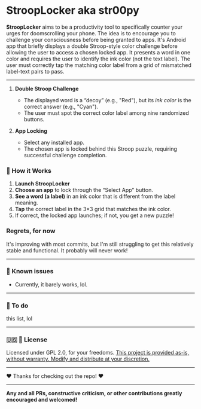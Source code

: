 
# StroopLocker aka str00py

**StroopLocker** aims to be a productivity tool to specifically counter your urges for doomscrolling your phone. The idea is to encourage you to challenge your consciousness before being granted to apps. 
It's Android app that briefly displays a double Stroop-style color challenge before allowing the user to access a chosen locked app. It presents a word in one color and requires the user to identify the ink color (not the text label). The user must correctly tap the matching color label from a grid of mismatched label-text pairs to pass.

---


1. **Double Stroop Challenge**  
   - The displayed word is a “decoy” (e.g., "Red"), but its *ink color* is the correct answer (e.g., "Cyan").  
   - The user must spot the correct color label among nine randomized buttons.

2. **App Locking**  
   - Select any installed app.  
   - The chosen app is locked behind this Stroop puzzle, requiring successful challenge completion.

### 🚀 How it Works

1. **Launch StroopLocker**  
2. **Choose an app** to lock through the “Select App” button.  
3. **See a word (a label)** in an ink color that is different from the label meaning.  
4. **Tap** the correct label in the 3×3 grid that matches the ink color.  
5. If correct, the locked app launches; if not, you get a new puzzle!


### Regrets, for now
It's improving with most commits, but I'm still struggling to get this relatively stable and functional. It probably will never work!

---

### 🐛 Known issues 

- Currently, it barely works, lol. 

---

### 🙏 To do 
this list, lol

---

### 🇺🇸 🦅 License
Licensed under GPL 2.0, for your freedoms.
[This project is provided as-is, without warranty. Modify and distribute at your discretion.](https://www.gnu.org/licenses/old-licenses/gpl-2.0.en.html)

---

❤️ Thanks for checking out the repo! ❤️

---

**Any and all PRs, constructive criticism, or other contributions greatly encouraged and welcomed!**
